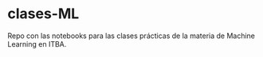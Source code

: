 # clases-ML
Repo con las notebooks para las clases prácticas de la materia de Machine Learning en ITBA.
